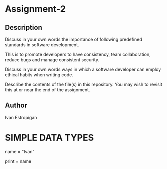 # Assignment-2

## Description
Discuss in your own words the importance of following predefined standards in software development.

This is to promote developers to have consistency, team collaboration, reduce bugs and manage consistent security.

Discuss in your own words ways in which a software developer can employ ethical habits when writing code.


Describe the contents of the file(s) in this repository. You may wish to revisit this at or near the end of the assignment.

## Author

Ivan Estropigan

# SIMPLE DATA TYPES

name = "Ivan"

print = name